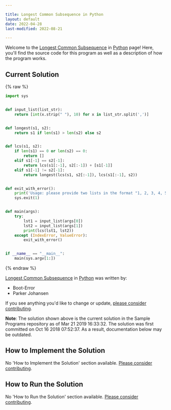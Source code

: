 ```yaml
---

title: Longest Common Subsequence in Python
layout: default
date: 2022-04-28
last-modified: 2022-08-21

---
```


Welcome to the [Longest Common Subsequence](https://sampleprograms.io/projects/longest-common-subsequence) in [Python](https://sampleprograms.io/languages/python) page! Here, you'll find the source code for this program as well as a description of how the program works.

## Current Solution

{% raw %}

```python
import sys


def input_list(list_str):
    return [int(x.strip(" "), 10) for x in list_str.split(',')]


def longest(s1, s2):
    return s1 if len(s1) > len(s2) else s2


def lcs(s1, s2):
    if len(s1) == 0 or len(s2) == 0:
        return []
    elif s1[-1] == s2[-1]:
        return lcs(s1[:-1], s2[:-1]) + [s1[-1]]
    elif s1[-1] != s2[-1]:
        return longest(lcs(s1, s2[:-1]), lcs(s1[:-1], s2))


def exit_with_error():
    print('Usage: please provide two lists in the format "1, 2, 3, 4, 5"')
    sys.exit(1)


def main(args):
    try:
        lst1 = input_list(args[0])
        lst2 = input_list(args[1])
        print(lcs(lst1, lst2))
    except (IndexError, ValueError):
        exit_with_error()


if __name__ == "__main__":
    main(sys.argv[1:])
```

{% endraw %}

[Longest Common Subsequence](https://sampleprograms.io/projects/longest-common-subsequence) in [Python](https://sampleprograms.io/languages/python) was written by:

- Boot-Error
- Parker Johansen

If you see anything you'd like to change or update, [please consider contributing](https://github.com/TheRenegadeCoder/sample-programs).

**Note**: The solution shown above is the current solution in the Sample Programs repository as of Mar 21 2019 16:33:32. The solution was first committed on Oct 16 2018 07:52:37. As a result, documentation below may be outdated.

## How to Implement the Solution

No 'How to Implement the Solution' section available. [Please consider contributing](https://github.com/TheRenegadeCoder/sample-programs-website).

## How to Run the Solution

No 'How to Run the Solution' section available. [Please consider contributing](https://github.com/TheRenegadeCoder/sample-programs-website).